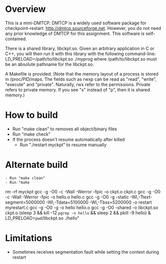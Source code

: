 # Overview
This is a mini-DMTCP. DMTCP is a widely used software package for checkpoint-restart: http://dmtcp.sourceforge.net. However, you do not need any prior knowledge of DMTCP for this assignment. This software is self-contained.

There is a shared library, libckpt.so. Given an arbitrary application in C or C++, you will then run it with this library with the following command-line:
LD_PRELOAD=/path/to/libckpt.so ./myprog
where /path/to/libckpt.so must be an absolute pathname for the libckpt.so.

A Makefile is provided.
(Note that the memory layout of a process is stored in /proc/PID/maps. The fields such as rwxp can be read as "read", "write", "execute" and "private". Naturally, rwx refer to the permissions. Private refers to private memory. If you see "s" instead of "p", then it is shared memory.)

# How to build
 - Run "make clean" to removes all object/binary files
 - Run "make check"
 - If the process doesn't resume automatically after killed
  	- Run "./restart myckpt" to resume manually

# Alternate build
	- Run "make clean"
	- Run "make
rm -rf myckpt
gcc -g -O0  -c -Wall -Werror -fpic -o ckpt.o ckpt.c
gcc -g -O0  -c -Wall -Werror -fpic -o hello.o hello.c
gcc -g -O0  -g -static -Wl,-Ttext-segment=5000000 -Wl,-Tdata=5100000 -Wl,-Tbss=5200000 -o restart myrestart.c
gcc -g -O0  -g -o hello hello.o
gcc -g -O0  -shared -o libckpt.so ckpt.o
(sleep 3 && kill -12 `pgrep -n hello` && sleep 2 && pkill -9 hello) &
LD_PRELOAD=`pwd`/libckpt.so ./hello"


# Limitations
 - Sometimes receives segmentation fault while setting the context during restart
